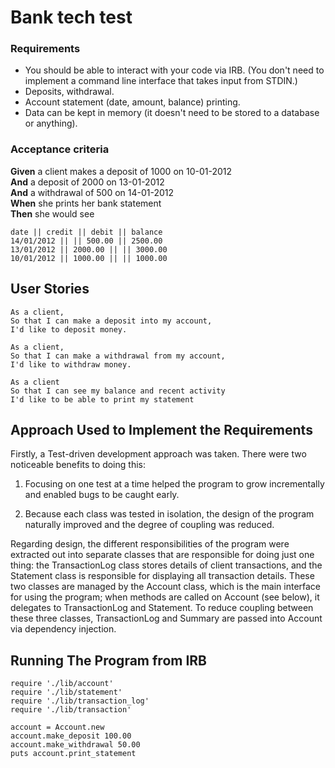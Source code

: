 # Bank tech test

### Requirements

* You should be able to interact with your code via IRB. (You don't need to implement a command line interface that takes input from STDIN.)
* Deposits, withdrawal.
* Account statement (date, amount, balance) printing.
* Data can be kept in memory (it doesn't need to be stored to a database or anything).

### Acceptance criteria

**Given** a client makes a deposit of 1000 on 10-01-2012  
**And** a deposit of 2000 on 13-01-2012  
**And** a withdrawal of 500 on 14-01-2012  
**When** she prints her bank statement  
**Then** she would see

```
date || credit || debit || balance
14/01/2012 || || 500.00 || 2500.00
13/01/2012 || 2000.00 || || 3000.00
10/01/2012 || 1000.00 || || 1000.00
```

## User Stories

```
As a client,
So that I can make a deposit into my account,
I'd like to deposit money.
```

```
As a client,
So that I can make a withdrawal from my account,
I'd like to withdraw money.
```

```
As a client
So that I can see my balance and recent activity
I'd like to be able to print my statement
```

## Approach Used to Implement the Requirements

Firstly, a Test-driven development approach was taken. There were two noticeable benefits to
doing this:

1. Focusing on one test at a time helped the program to grow incrementally and enabled bugs to be caught early.

2. Because each class was tested in isolation, the design of the program naturally improved and the degree of coupling was reduced.

Regarding design, the different responsibilities of the program were extracted out into separate classes that are responsible for doing just one thing: the TransactionLog class stores details of client transactions, and the Statement class is responsible for displaying all transaction details. These two classes are managed by the Account
class, which is the main interface for using the program; when methods are called on Account (see below), it delegates to
TransactionLog and Statement. To reduce coupling between these three classes, TransactionLog and Summary are passed
into Account via dependency injection.

## Running The Program from IRB

```
require './lib/account'
require './lib/statement'
require './lib/transaction_log'
require './lib/transaction'

account = Account.new
account.make_deposit 100.00
account.make_withdrawal 50.00
puts account.print_statement
```
